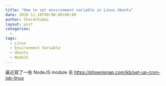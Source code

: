 ```yaml
---
title: "How to set environment variable in Linux Ubuntu"
date: 2020-11-10T00:00:00+08:00
author: ShareChiWai
layout: post
categories:
  -
tags:
  - Linux
  - Environment Variable
  - Ubuntu
  - NodeJS
---
```

最近寫了一些 NodeJS module 去
https://phoenixnap.com/kb/set-up-cron-job-linux